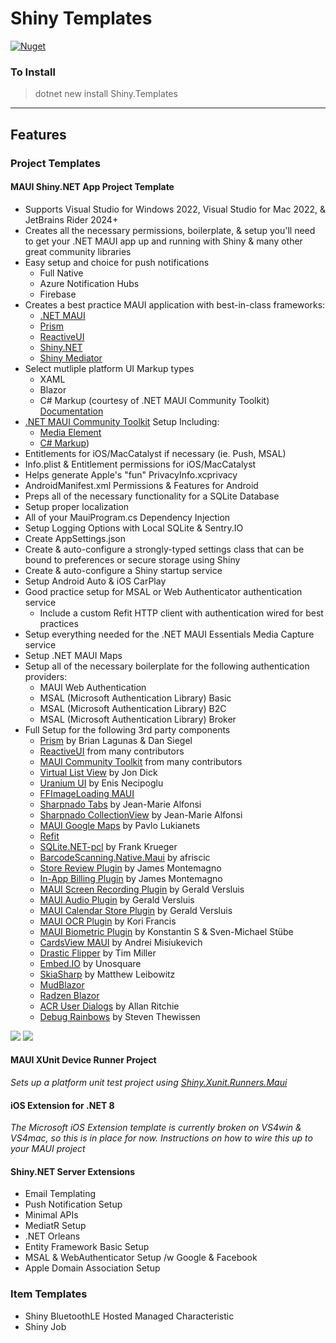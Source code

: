 # Shiny Templates

[![Nuget](https://img.shields.io/nuget/v/shiny.templates?style=for-the-badge)](https://www.nuget.org/packages/Shiny.Templates/)


### To Install
> dotnet new install Shiny.Templates

---

## Features

### Project Templates

#### MAUI Shiny.NET App Project Template

* Supports Visual Studio for Windows 2022, Visual Studio for Mac 2022, & JetBrains Rider 2024+
* Creates all the necessary permissions, boilerplate, & setup you'll need to get your .NET MAUI app up and running with Shiny & many other great community libraries
* Easy setup and choice for push notifications
	* Full Native
	* Azure Notification Hubs
	* Firebase
* Creates a best practice MAUI application with best-in-class frameworks:
    * [.NET MAUI](https://learn.microsoft.com/en-us/dotnet/maui/what-is-maui)
	* [Prism](https://prismlibrary.com/)
	* [ReactiveUI](https://reactiveui.net/)
	* [Shiny.NET](https://shinylib.net)
	* [Shiny Mediator](https://github.com/shinyorg/mediator)
* Select mutliple platform UI Markup types
	* XAML
	* Blazor
	* C# Markup (courtesy of .NET MAUI Community Toolkit) [Documentation](https://learn.microsoft.com/en-us/dotnet/communitytoolkit/maui/markup/markup)
* [.NET MAUI Community Toolkit](https://learn.microsoft.com/en-us/dotnet/communitytoolkit/maui/) Setup Including:
	* [Media Element](https://learn.microsoft.com/en-us/dotnet/communitytoolkit/maui/)
	* [C# Markup](https://learn.microsoft.com/en-us/dotnet/communitytoolkit/maui/markup/markup))
* Entitlements for iOS/MacCatalyst if necessary (ie. Push, MSAL)
* Info.plist & Entitlement permissions for iOS/MacCatalyst
* Helps generate Apple's "fun" PrivacyInfo.xcprivacy
* AndroidManifest.xml Permissions & Features for Android
* Preps all of the necessary functionality for a SQLite Database
* Setup proper localization	
* All of your MauiProgram.cs Dependency Injection
* Setup Logging Options with Local SQLite & Sentry.IO
* Create AppSettings.json
* Create & auto-configure a strongly-typed settings class that can be bound to preferences or secure storage using Shiny
* Create & auto-configure a Shiny startup service
* Setup Android Auto & iOS CarPlay
* Good practice setup for MSAL or Web Authenticator authentication service
	* Include a custom Refit HTTP client with authentication wired for best practices
* Setup everything needed for the .NET MAUI Essentials Media Capture service
* Setup .NET MAUI Maps
* Setup all of the necessary boilerplate for the following authentication providers:
	* MAUI Web Authentication
	* MSAL (Microsoft Authentication Library) Basic
	* MSAL (Microsoft Authentication Library) B2C
	* MSAL (Microsoft Authentication Library) Broker
* Full Setup for the following 3rd party components
	* [Prism](https://prismlibrary.com) by Brian Lagunas & Dan Siegel
	* [ReactiveUI](https://reactiveui.net) from many contributors
	* [MAUI Community Toolkit](https://github.com/CommunityToolkit/Maui) from many contributors
	* [Virtual List View](https://github.com/Redth/Maui.VirtualListView) by Jon Dick
	* [Uranium UI](https://github.com/enisn/UraniumUI) by Enis Necipoglu	
	* [FFImageLoading MAUI](https://github.com/microspaze/FFImageLoading.Maui) 
	* [Sharpnado Tabs](https://github.com/roubachof/Sharpnado.Tabs) by Jean-Marie Alfonsi
	* [Sharpnado CollectionView](https://github.com/roubachof/Sharpnado.CollectionView) by Jean-Marie Alfonsi
	* [MAUI Google Maps](https://github.com/themronion/Maui.GoogleMaps/tree/maui) by Pavlo Lukianets
	* [Refit](https://github.com/reactiveui/refit)
	* [SQLite.NET-pcl](https://github.com/praeclarum/sqlite-net) by Frank Krueger
	* [BarcodeScanning.Native.Maui](https://github.com/afriscic/BarcodeScanning.Native.Maui) by afriscic
	* [Store Review Plugin](https://github.com/jamesmontemagno/StoreReviewPlugin) by James Montemagno
	* [In-App Billing Plugin](https://github.com/jamesmontemagno/InAppBillingPlugin) by James Montemagno
	* [MAUI Screen Recording Plugin](https://github.com/jfversluis/Plugin.Maui.ScreenRecording) by Gerald Versluis
	* [MAUI Audio Plugin](https://github.com/jfversluis/Plugin.Maui.Audio) by Gerald Versluis
	* [MAUI Calendar Store Plugin](https://github.com/jfversluis/Plugin.Maui.CalendarStore) by Gerald Versluis
	* [MAUI OCR Plugin](https://github.com/kfrancis/ocr) by Kori Francis
	* [MAUI Biometric Plugin](https://github.com/oscoreio/Maui.Biometric) by Konstantin S & Sven-Michael Stübe
	* [CardsView MAUI](https://github.com/AndreiMisiukevich/CardView.MAUI) by Andrei Misiukevich
	* [Drastic Flipper](https://github.com/drasticactions/Drastic.Flipper) by Tim Miller
	* [Embed.IO](https://unosquare.github.io/embedio/) by Unosquare
	* [SkiaSharp](https://github.com/mono/SkiaSharp) by Matthew Leibowitz
	* [MudBlazor](https://mudblazor.com)
	* [Radzen Blazor](https://blazor.radzen.com/)
	* [ACR User Dialogs](https://github.com/aritchie/userdialogs) by Allan Ritchie
	* [Debug Rainbows](https://github.com/sthewissen/Plugin.Maui.DebugRainbows) by Steven Thewissen

<img src="vs4win.png" />
<img src="vs4mac.png" />

#### MAUI XUnit Device Runner Project

_Sets up a platform unit test project using [Shiny.Xunit.Runners.Maui](https://github.com/shinyorg/xunit-maui)_

#### iOS Extension for .NET 8
	
_The Microsoft iOS Extension template is currently broken on VS4win & VS4mac, so this is in place for now. Instructions on how to wire this up to your MAUI project_

#### Shiny.NET Server Extensions

* Email Templating
* Push Notification Setup
* Minimal APIs
* MediatR Setup
* .NET Orleans
* Entity Framework Basic Setup
* MSAL & WebAuthenticator Setup /w Google & Facebook
* Apple Domain Association Setup


### Item Templates
* Shiny BluetoothLE Hosted Managed Characteristic
* Shiny Job

